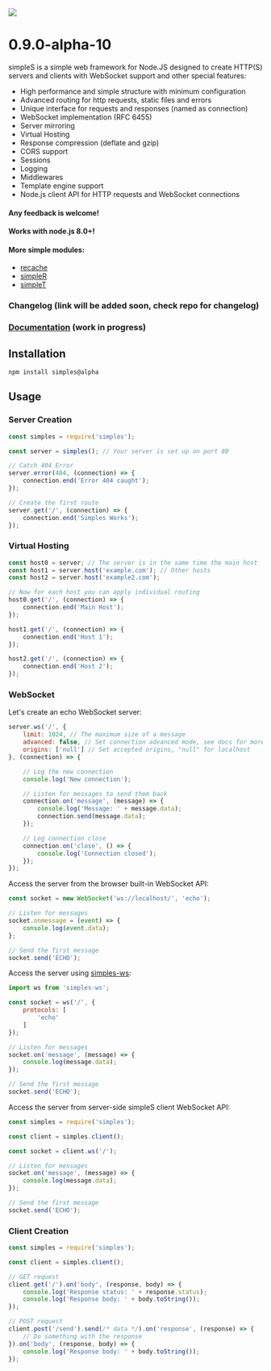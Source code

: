 <img src="https://raw.github.com/micnic/simpleS/master/logo.png"/>

# 0.9.0-alpha-10

simpleS is a simple web framework for Node.JS designed to create HTTP(S) servers
and clients with WebSocket support and other special features:

- High performance and simple structure with minimum configuration
- Advanced routing for http requests, static files and errors
- Unique interface for requests and responses (named as connection)
- WebSocket implementation (RFC 6455)
- Server mirroring
- Virtual Hosting
- Response compression (deflate and gzip)
- CORS support
- Sessions
- Logging
- Middlewares
- Template engine support
- Node.js client API for HTTP requests and WebSocket connections

#### Any feedback is welcome!
#### Works with node.js 8.0+!

#### More simple modules:
- [recache](https://www.npmjs.com/package/recache)
- [simpleR](https://www.npmjs.com/package/simpler)
- [simpleT](https://www.npmjs.com/package/simplet)

### Changelog (link will be added soon, check repo for changelog)
### [Documentation](https://simples.js.org/) (work in progress)

## Installation

    npm install simples@alpha

## Usage

### Server Creation

```js
const simples = require('simples');

const server = simples(); // Your server is set up on port 80

// Catch 404 Error
server.error(404, (connection) => {
    connection.end('Error 404 caught');
});

// Create the first route
server.get('/', (connection) => {
    connection.end('Simples Works');
});
```

### Virtual Hosting

```js
const host0 = server; // The server is in the same time the main host
const host1 = server.host('example.com'); // Other hosts
const host2 = server.host('example2.com');

// Now for each host you can apply individual routing
host0.get('/', (connection) => {
    connection.end('Main Host');
});

host1.get('/', (connection) => {
    connection.end('Host 1');
});

host2.get('/', (connection) => {
    connection.end('Host 2');
});
```

### WebSocket

Let's create an echo WebSocket server:

```js
server.ws('/', {
    limit: 1024, // The maximum size of a message
    advanced: false, // Set connection advanced mode, see docs for more info
    origins: ['null'] // Set accepted origins, "null" for localhost
}, (connection) => {

    // Log the new connection
    console.log('New connection');

    // Listen for messages to send them back
    connection.on('message', (message) => {
        console.log('Message: ' + message.data);
        connection.send(message.data);
    });

    // Log connection close
    connection.on('close', () => {
        console.log('Connection closed');
    });
});
```

Access the server from the browser built-in WebSocket API:

```js
const socket = new WebSocket('ws://localhost/', 'echo');

// Listen for messages
socket.onmessage = (event) => {
    console.log(event.data);
};

// Send the first message
socket.send('ECHO');
```

Access the server using [simples-ws](https://www.npmjs.com/package/simples-ws):

```js
import ws from 'simples-ws';

const socket = ws('/', {
    protocols: [
        'echo'
    ]
});

// Listen for messages
socket.on('message', (message) => {
    console.log(message.data);
});

// Send the first message
socket.send('ECHO');
```

Access the server from server-side simpleS client WebSocket API:

```js
const simples = require('simples');

const client = simples.client();

const socket = client.ws('/');

// Listen for messages
socket.on('message', (message) => {
    console.log(message.data);
});

// Send the first message
socket.send('ECHO');
```

### Client Creation

```js
const simples = require('simples');

const client = simples.client();

// GET request
client.get('/').on('body', (response, body) => {
    console.log('Response status: ' + response.status);
    console.log('Response body: ' + body.toString());
});

// POST request
client.post('/send').send(/* data */).on('response', (response) => {
    // Do something with the response
}).on('body', (response, body) => {
    console.log('Response body: ' + body.toString());
});
```